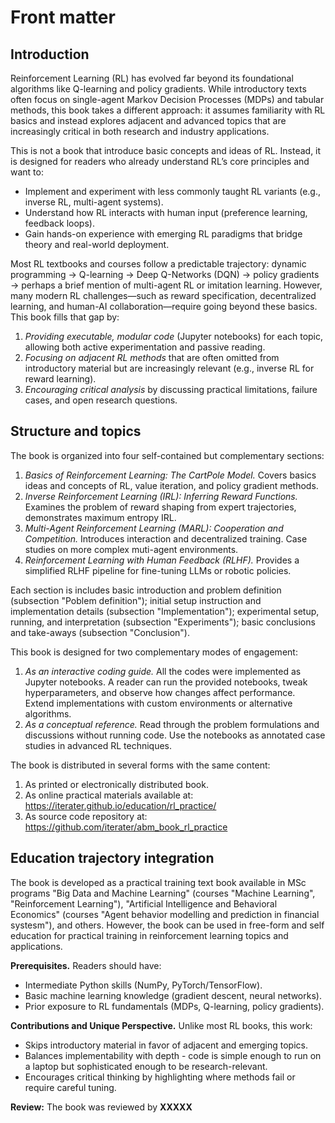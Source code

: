 # Front matter

## Introduction

Reinforcement Learning (RL) has evolved far beyond its foundational algorithms like Q-learning and policy gradients. While introductory texts often focus on single-agent Markov Decision Processes (MDPs) and tabular methods, this book takes a different approach: it assumes familiarity with RL basics and instead explores adjacent and advanced topics that are increasingly critical in both research and industry applications.  

This is not a book that introduce basic concepts and ideas of RL. Instead, it is designed for readers who already understand RL’s core principles and want to:  
- Implement and experiment with less commonly taught RL variants (e.g., inverse RL, multi-agent systems).  
- Understand how RL interacts with human input (preference learning, feedback loops).  
- Gain hands-on experience with emerging RL paradigms that bridge theory and real-world deployment.  

Most RL textbooks and courses follow a predictable trajectory: dynamic programming → Q-learning → Deep Q-Networks (DQN) → policy gradients → perhaps a brief mention of multi-agent RL or imitation learning. However, many modern RL challenges—such as reward specification, decentralized learning, and human-AI collaboration—require going beyond these basics. This book fills that gap by:  

1. *Providing executable, modular code* (Jupyter notebooks) for each topic, allowing both active experimentation and passive reading.  
2. *Focusing on adjacent RL methods* that are often omitted from introductory material but are increasingly relevant (e.g., inverse RL for reward learning).  
3. *Encouraging critical analysis* by discussing practical limitations, failure cases, and open research questions.  

## Structure and topics

The book is organized into four self-contained but complementary sections:  

1. *Basics of Reinforcement Learning: The CartPole Model.* Covers basics ideas and concepts of RL, value iteration, and policy gradient methods.  
2. *Inverse Reinforcement Learning (IRL): Inferring Reward Functions.* Examines the problem of reward shaping from expert trajectories, demonstrates maximum entropy IRL.  
3. *Multi-Agent Reinforcement Learning (MARL): Cooperation and Competition.* Introduces interaction and decentralized training. Case studies on more complex muti-agent environments.  
4. *Reinforcement Learning with Human Feedback (RLHF).* Provides a simplified RLHF pipeline for fine-tuning LLMs or robotic policies.  

Each section is includes basic introduction and problem definition (subsection "Poblem definition"); initial setup instruction and implementation details (subsection "Implementation"); experimental setup, running, and interpretation (subsection "Experiments"); basic conclusions and take-aways (subsection "Conclusion").

This book is designed for two complementary modes of engagement:  

1. *As an interactive coding guide.* All the codes were implemented as Jupyter notebooks. A reader can run the provided notebooks, tweak hyperparameters, and observe how changes affect performance. Extend implementations with custom environments or alternative algorithms.  
2. *As a conceptual reference.* Read through the problem formulations and discussions without running code. Use the notebooks as annotated case studies in advanced RL techniques.  

The book is distributed in several forms with the same content:
1. As printed or electronically distributed book.
2. As online practical materials available at: https://iterater.github.io/education/rl_practice/
3. As source code repository at: https://github.com/iterater/abm_book_rl_practice

## Education trajectory integration 

The book is developed as a practical training text book available in MSc programs "Big Data and Machine Learning" (courses "Machine Learning", "Reinforcement Learning"), "Artificial Intelligence and Behavioral Economics" (courses "Agent behavior modelling and prediction in financial systesm"), and others. However, the book can be used in free-form and self education for practical training in reinforcement learning topics and applications.

**Prerequisites.** Readers should have:  
- Intermediate Python skills (NumPy, PyTorch/TensorFlow).  
- Basic machine learning knowledge (gradient descent, neural networks).  
- Prior exposure to RL fundamentals (MDPs, Q-learning, policy gradients).  

**Contributions and Unique Perspective.** Unlike most RL books, this work:  
- Skips introductory material in favor of adjacent and emerging topics.  
- Balances implementability with depth - code is simple enough to run on a laptop but sophisticated enough to be research-relevant.  
- Encourages critical thinking by highlighting where methods fail or require careful tuning.  

**Review:** The book was reviewed by **XXXXX**

```{bibliography}
```
